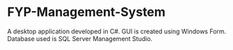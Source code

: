 # FYP-Management-System
A desktop application developed in C#. GUI is created using Windows Form. Database used is SQL Server Management Studio.
